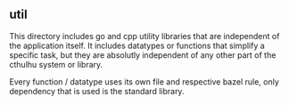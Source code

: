 ## util

This directory includes go and cpp utility libraries that are independent of the application itself. It includes datatypes or functions that simplify a specific task, but they are absolutly independent of any other part of the cthulhu system or library.

Every function / datatype uses its own file and respective bazel rule, only dependency that is used is the standard library.
